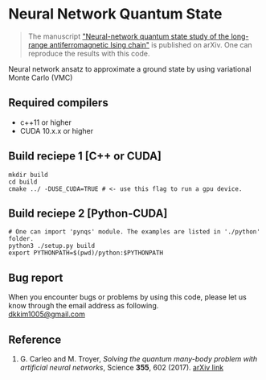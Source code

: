 # Neural Network Quantum State
> The manuscript ["Neural-network quantum state study of the long-range antiferromagnetic Ising chain"](https://arxiv.org/abs/2308.09709) is published on arXiv. One can reproduce the results with this code.

Neural network ansatz to approximate a ground state by using variational Monte Carlo (VMC)

## Required compilers
+ c++11 or higher
+ CUDA 10.x.x or higher


Build reciepe 1 [C++ or CUDA]
--------------
    mkdir build
    cd build
    cmake ../ -DUSE_CUDA=TRUE # <- use this flag to run a gpu device.


Build reciepe 2 [Python-CUDA]
--------------
    # One can import 'pynqs' module. The examples are listed in './python' folder.
    python3 ./setup.py build
    export PYTHONPATH=$(pwd)/python:$PYTHONPATH

Bug report
--------------
When you encounter bugs or problems by using this code, please let us know through the email address as following. <br />
dkkim1005@gmail.com



Reference
--------------
1) G. Carleo and M. Troyer, *Solving the quantum many-body problem with artificial neural networks*, Science **355**, 602 (2017).
   [arXiv link](https://arxiv.org/abs/1606.02318?context=cond-mat)
